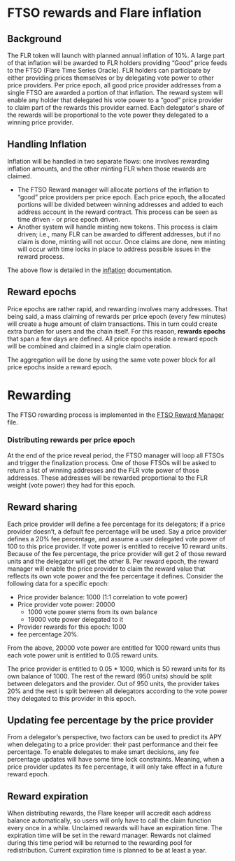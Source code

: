 

# FTSO rewards and Flare inflation

## Background

The FLR token will launch with planned annual inflation of 10%. A large part of that inflation will be awarded to FLR holders providing “Good” price feeds to the FTSO (Flare Time Series Oracle). FLR holders can participate by either providing prices themselves or by delegating vote power to other price providers. Per price epoch, all good price provider addresses from a single FTSO are awarded a portion of that inflation. The reward system will enable any holder that delegated his vote power to a “good” price provider to claim part of the rewards this provider earned. Each delegator's share of the rewards will be proportional to the vote power they delegated to a winning price provider.

## Handling Inflation 

Inflation will be handled in two separate flows: one involves rewarding inflation amounts, and the other minting FLR when those rewards are claimed. 

*   The FTSO Reward manager will allocate portions of the inflation to “good” price providers per price epoch. Each price epoch, the allocated portions will be divided between winning addresses and added to each address account in the reward contract. This process can be seen as time driven - or price epoch driven.
*   Another system will handle minting new tokens. This process is claim driven; i.e., many FLR can be awarded to different addresses, but if no claim is done, minting will not occur. Once claims are done, new minting will occur with time locks in place to address possible issues in the reward process.

The above flow is detailed in the [inflation] documentation.

## Reward epochs

Price epochs are rather rapid, and rewarding involves many addresses. That being said, a mass claiming of rewards per price epoch (every few minutes) will create a huge amount of claim transactions. This in turn could create extra burden for users and the chain itself. For this reason, **rewards epochs** that span a few days are defined. All price epochs inside a reward epoch will be combined and claimed in a single claim operation.

The aggregation will be done by using the same vote power block for all price epochs inside a reward epoch.

# Rewarding
The FTSO rewarding process is implemented in the [FTSO Reward Manager] file.

### Distributing rewards per price epoch

At the end of the price reveal period, the FTSO manager will loop all FTSOs and trigger the finalization process. One of those FTSOs will be asked to return a list of winning addresses and the FLR vote power of those addresses. These addresses will be rewarded proportional to the FLR weight (vote power) they had for this epoch.

## Reward sharing

Each price provider will define a fee percentage for its delegators; if a price provider doesn’t, a default fee percentage will be used. Say a price provider defines a 20% fee percentage, and assume a user delegated vote power of 100 to this price provider. If vote power is entitled to receive 10 reward units. Because of the fee percentage, the price provider will get 2 of those reward units and the delegator will get the other 8. Per reward epoch, the reward manager will enable the price provider to claim the reward value that reflects its own vote power and the fee percentage it defines. Consider the following data for a specific epoch:

*   Price provider balance: 1000 (1:1 correlation to vote power)
*   Price provider vote power: 20000
    * 1000 vote power stems from its own balance
    * 19000 vote power delegated to it
*   Provider rewards for this epoch: 1000
*   fee percentage 20%.

From the above, 20000 vote power are entitled for 1000 reward units thus each vote power unit is entitled to 0.05 reward units. 

The price provider is entitled to 0.05 * 1000, which is 50 reward units for its own balance of 1000. The rest of the reward (950 units) should be split between delegators and the provider. Out of 950 units, the provider takes 20% and the rest is split between all delegators according to the vote power they delegated to this provider in this epoch.

## Updating fee percentage by the price provider

From a delegator’s perspective, two factors can be used to predict its APY when delegating to a price provider: their past performance and their fee percentage. To enable delegates to make smart decisions, any fee percentage updates will have some time lock constraints. Meaning, when a price provider updates its fee percentage, it will only take effect in a future reward epoch.


## Reward expiration

When distributing rewards, the Flare keeper will accredit each address balance automatically, so users will only have to call the claim function every once in a while. Unclaimed rewards will have an expiration time. The expiration time will be set in the reward manager. Rewards not claimed during this time period will be returned to the rewarding pool for redistribution. Current expiration time is planned to be at least a year.

[inflation]: ./Inflation.md "Inflation"
[FTSO Reward Manager]: ../../contracts/ftso/implementation/FTSORewardManager.sol "FTSO Reward Manager"
